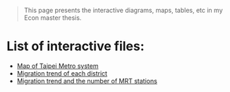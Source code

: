 
> This page presents the interactive diagrams, maps, tables, etc in my Econ master thesis.

# List of interactive files:

- [Map of Taipei Metro system](https://chihyunwang.github.io/Taipei-migration/interactive/mrt_map.html)
- [Migration trend of each district](https://chihyunwang.github.io/Taipei-migration/interactive/town_migration.html)
- [Migration trend and the number of MRT stations](https://chihyunwang.github.io/Taipei-migration/interactive/town_migration_MRT_relation.html)
